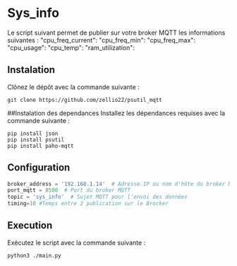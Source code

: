 # Sys_info
Le script suivant permet de publier sur votre broker MQTT les informations suivantes :
    "cpu_freq_current": 
    "cpu_freq_min": 
    "cpu_freq_max": 
    "cpu_usage": 
    "cpu_temp": 
    "ram_utilization": 

## Instalation 
Clônez le dépôt avec la commande suivante :

```bach
git clone https://github.com/zellio22/psutil_mqtt
```
##Instalation des dependances
Installez les dépendances requises avec la commande suivante :
```bach
pip install json
pip install psutil 
pip install paho-mqtt
```

## Configuration 

```python
broker_address = '192.168.1.14'  # Adresse IP ou nom d'hôte du broker MQTT
port_mqtt = 8500  # Port du broker MQTT
topic = 'sys_info'  # Sujet MQTT pour l'envoi des données
timing=10 #Temps entre 2 publication sur le Brocker
```


## Execution 

Exécutez le script avec la commande suivante :
```bash 
python3 ./main.py
```

